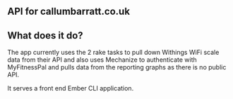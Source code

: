 ## API for callumbarratt.co.uk

## What does it do?

The app currently uses the 2 rake tasks to pull down Withings WiFi scale data from their API and also uses Mechanize to authenticate with MyFitnessPal and pulls data from the reporting graphs as there is no public API.

It serves a front end Ember CLI application.